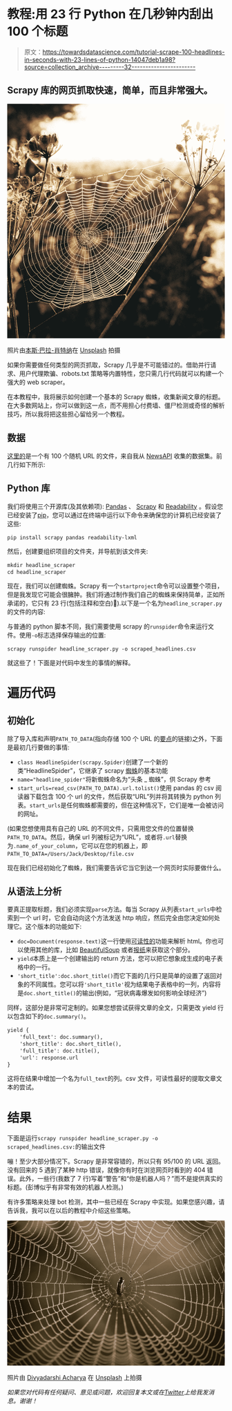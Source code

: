 # 教程:用 23 行 Python 在几秒钟内刮出 100 个标题

> 原文：<https://towardsdatascience.com/tutorial-scrape-100-headlines-in-seconds-with-23-lines-of-python-14047deb1a98?source=collection_archive---------32----------------------->

## Scrapy 库的网页抓取快速，简单，而且非常强大。

![](img/5fb83e5f0fff82e32eef49da810c6635.png)

照片由[本斯·巴拉-肖特纳](https://unsplash.com/@benballaschottner?utm_source=unsplash&utm_medium=referral&utm_content=creditCopyText)在 [Unsplash](https://unsplash.com/s/photos/spider-web?utm_source=unsplash&utm_medium=referral&utm_content=creditCopyText) 拍摄

如果你需要做任何类型的网页抓取，Scrapy 几乎是不可能错过的。借助并行请求、用户代理欺骗、robots.txt 策略等内置特性，您只需几行代码就可以构建一个强大的 web scraper。

在本教程中，我将展示如何创建一个基本的 Scrapy 蜘蛛，收集新闻文章的标题。在大多数网站上，你可以做到这一点，而不用担心付费墙、僵尸检测或奇怪的解析技巧，所以我将把这些担心留给另一个教程。

## 数据

[这里的](https://gist.github.com/jackbandy/208028b404d8c6a6f822397e306a5a34)是一个有 100 个随机 URL 的文件，来自我从 [NewsAPI](https://newsapi.org) 收集的数据集。前几行如下所示:

## Python 库

我们将使用三个开源库(及其依赖项): [Pandas](https://github.com/pandas-dev/pandas) 、 [Scrapy](https://github.com/scrapy/scrapy) 和 [Readability](https://github.com/buriy/python-readability) 。假设您已经安装了[pip](https://pip.pypa.io/en/stable/installing/)，您可以通过在终端中运行以下命令来确保您的计算机已经安装了这些:

```
pip install scrapy pandas readability-lxml
```

然后，创建要组织项目的文件夹，并导航到该文件夹:

```
mkdir headline_scraper
cd headline_scraper
```

现在，我们可以创建蜘蛛。Scrapy 有一个`startproject`命令可以设置整个项目，但是我发现它可能会很臃肿。我们将通过制作我们自己的蜘蛛来保持简单，正如所承诺的，它只有 23 行(包括注释和空白)🙂).以下是一个名为`headline_scraper.py`的文件的内容:

与普通的 python 脚本不同，我们需要使用 scrapy 的`runspider`命令来运行文件。使用`-o`标志选择保存输出的位置:

```
scrapy runspider headline_scraper.py -o scraped_headlines.csv
```

就这些了！下面是对代码中发生的事情的解释。

# 遍历代码

## 初始化

除了导入库和声明`PATH_TO_DATA`(指向存储 100 个 URL 的[要点](https://gist.github.com/jackbandy/208028b404d8c6a6f822397e306a5a34)的链接)之外，下面是最初几行要做的事情:

*   `class HeadlineSpider(scrapy.Spider)`创建了一个新的类“HeadlineSpider”，它继承了 scrapy [蜘蛛](https://docs.scrapy.org/en/latest/topics/spiders.html)的基本功能
*   `name="headline_spider"`将新蜘蛛命名为“头条 _ 蜘蛛”，供 Scrapy 参考
*   `start_urls=read_csv(PATH_TO_DATA).url.tolist()`使用 pandas 的 csv 阅读器下载包含 100 个 url 的文件，然后获取“URL”列并将其转换为 python 列表。`start_urls`是任何蜘蛛都需要的，但在这种情况下，它们是唯一会被访问的网址。

(如果您想使用具有自己的 URL 的不同文件，只需用您文件的位置替换`PATH_TO_DATA`。然后，确保 url 列被标记为“URL”，或者将`.url`替换为`.name_of_your_column`，它可以在您的机器上，即`PATH_TO_DATA=/Users/Jack/Desktop/file.csv`

现在我们已经初始化了蜘蛛，我们需要告诉它当它到达一个网页时实际要做什么。

## 从语法上分析

要真正提取标题，我们必须实现`parse`方法。每当 Scrapy 从列表`start_urls`中检索到一个 url 时，它会自动向这个方法发送 http 响应，然后完全由您决定如何处理它。这个版本的功能如下:

*   `doc=Document(response.text)`这一行使用[可读性的](https://github.com/buriy/python-readability)功能来解析 html。你也可以使用其他的库，比如 [BeautifulSoup](https://www.crummy.com/software/BeautifulSoup/) 或者[报纸](https://github.com/codelucas/newspaper/)来获取这个部分。
*   `yield`本质上是一个创建输出的 return 方法，您可以把它想象成生成的电子表格中的一行。
*   `'short_title':doc.short_title()`而它下面的几行只是简单的设置了返回对象的不同属性。您可以将`'short_title'`视为结果电子表格中的一列，内容将是`doc.short_title()`的输出(例如，“冠状病毒爆发如何影响全球经济”)

同样，这部分是非常可定制的。如果您想尝试获得文章的全文，只需更改 yield 行以包含如下的`doc.summary()`。

```
yield {
    'full_text': doc.summary(),
    'short_title': doc.short_title(),
    'full_title': doc.title(),
    'url': response.url
}
```

这将在结果中增加一个名为`full_text`的列。csv 文件，可读性最好的提取文章文本的尝试。

# 结果

下面是运行`scrapy runspider headline_scraper.py -o scraped_headlines.csv:`的输出文件

嘣！至少大部分情况下。Scrapy 是非常容错的，所以只有 95/100 的 URL 返回。没有回来的 5 遇到了某种 http 错误，就像你有时在浏览网页时看到的 404 错误。此外，一些行(我数了 7 行)写着“警告”和“你是机器人吗？”而不是提供真实的标题。(彭博似乎有非常有效的机器人检测。)

有许多策略来处理 bot 检测，其中一些已经在 Scrapy 中实现。如果您感兴趣，请告诉我，我可以在以后的教程中介绍这些策略。

![](img/5f311e9cd8ca64c586bde09a320da3f3.png)

照片由 [Divyadarshi Acharya](https://unsplash.com/@lincon_street?utm_source=unsplash&utm_medium=referral&utm_content=creditCopyText) 在 [Unsplash](https://unsplash.com/s/photos/web-scrape?utm_source=unsplash&utm_medium=referral&utm_content=creditCopyText) 上拍摄

*如果您对代码有任何疑问、意见或问题，欢迎回复本文或在*[*Twitter*](https://twitter.com/jackbandy)*上给我发消息。谢谢！*